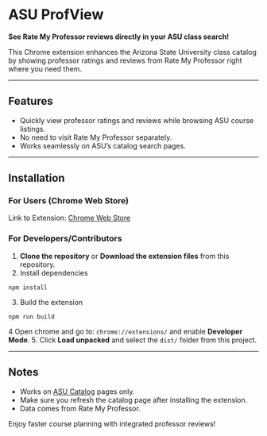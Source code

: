 # ASU ProfView

**See Rate My Professor reviews directly in your ASU class search!**  

This Chrome extension enhances the Arizona State University class catalog by showing professor ratings and reviews from Rate My Professor right where you need them.

---

## Features
- Quickly view professor ratings and reviews while browsing ASU course listings.  
- No need to visit Rate My Professor separately.  
- Works seamlessly on ASU’s catalog search pages.

---

## Installation

### For Users (Chrome Web Store)
Link to Extension: [Chrome Web Store](https://chromewebstore.google.com/detail/asu-profview/kniajfafepienoohdheheofabfclpgnl)

### For Developers/Contributors
1. **Clone the repository** or **Download the extension files** from this repository.
2. Install dependencies
```
npm install
```  
3. Build the extension
```
npm run build
```
4 Open chrome and go to: `chrome://extensions/` and enable **Developer Mode**.
5. Click **Load unpacked** and select the `dist/` folder from this project.

---

## Notes
- Works on [ASU Catalog](https://catalog.apps.asu.edu/) pages only.  
- Make sure you refresh the catalog page after installing the extension.  
- Data comes from Rate My Professor.


Enjoy faster course planning with integrated professor reviews!
